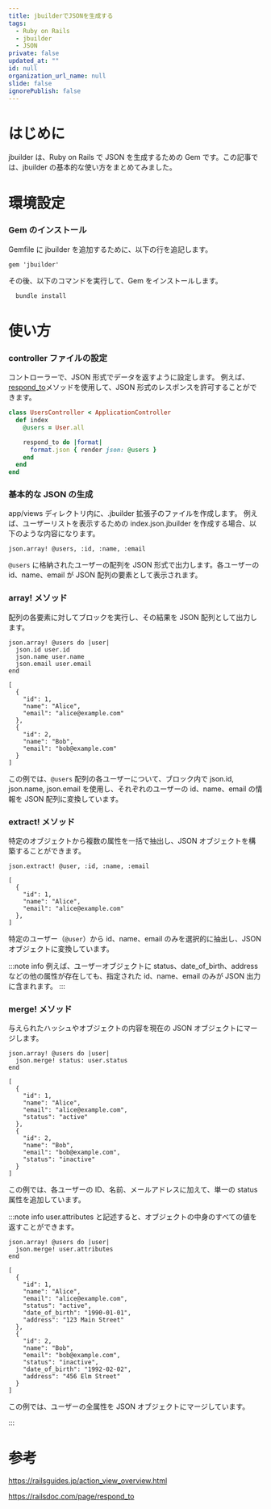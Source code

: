 ```yaml
---
title: jbuilderでJSONを生成する
tags:
  - Ruby on Rails
  - jbuilder
  - JSON
private: false
updated_at: ""
id: null
organization_url_name: null
slide: false
ignorePublish: false
---
```


# はじめに

jbuilder は、Ruby on Rails で JSON を生成するための Gem です。この記事では、jbuilder の基本的な使い方をまとめてみました。

# 環境設定

### Gem のインストール

Gemfile に jbuilder を追加するために、以下の行を追記します。

```ruby:Gemfile
gem 'jbuilder'
```

その後、以下のコマンドを実行して、Gem をインストールします。

```bash
  bundle install
```

# 使い方

### controller ファイルの設定

コントローラーで、JSON 形式でデータを返すように設定します。
例えば、[respond_to](https://railsdoc.com/page/respond_to)メソッドを使用して、JSON 形式のレスポンスを許可することができます。

```ruby:app/controllers/UsersController.rb
class UsersController < ApplicationController
  def index
    @users = User.all

    respond_to do |format|
      format.json { render json: @users }
    end
  end
end
```

### 基本的な JSON の生成

app/views ディレクトリ内に、.jbuilder 拡張子のファイルを作成します。
例えば、ユーザーリストを表示するための index.json.jbuilder を作成する場合、以下のような内容になります。

```ruby:app/views/users/index.json.jbuilder
json.array! @users, :id, :name, :email
```

`@users` に格納されたユーザーの配列を JSON 形式で出力します。各ユーザーの id、name、email が JSON 配列の要素として表示されます。

### array! メソッド

配列の各要素に対してブロックを実行し、その結果を JSON 配列として出力します。

```ruby:app/views/users/index.json.jbuilder
json.array! @users do |user|
  json.id user.id
  json.name user.name
  json.email user.email
end
```

```ruby:出力例
[
  {
    "id": 1,
    "name": "Alice",
    "email": "alice@example.com"
  },
  {
    "id": 2,
    "name": "Bob",
    "email": "bob@example.com"
  }
]
```

この例では、`@users` 配列の各ユーザーについて、ブロック内で json.id, json.name, json.email を使用し、それぞれのユーザーの id、name、email の情報を JSON 配列に変換しています。

### extract! メソッド

特定のオブジェクトから複数の属性を一括で抽出し、JSON オブジェクトを構築することができます。

```ruby:app/views/users/index.json.jbuilder
json.extract! @user, :id, :name, :email
```

```ruby:出力例
[
  {
    "id": 1,
    "name": "Alice",
    "email": "alice@example.com"
  },
]
```

特定のユーザー（`@user`）から id、name、email のみを選択的に抽出し、JSON オブジェクトに変換しています。

:::note info
例えば、ユーザーオブジェクトに status、date_of_birth、address などの他の属性が存在しても、指定された id、name、email のみが JSON 出力に含まれます。
:::

### merge! メソッド

与えられたハッシュやオブジェクトの内容を現在の JSON オブジェクトにマージします。

```ruby:app/views/users/index.json.jbuilder
json.array! @users do |user|
  json.merge! status: user.status
end
```

```ruby:出力例
[
  {
    "id": 1,
    "name": "Alice",
    "email": "alice@example.com",
    "status": "active"
  },
  {
    "id": 2,
    "name": "Bob",
    "email": "bob@example.com",
    "status": "inactive"
  }
]
```

この例では、各ユーザーの ID、名前、メールアドレスに加えて、単一の status 属性を追加しています。

:::note info
user.attributes と記述すると、オブジェクトの中身のすべての値を返すことができます。

```ruby:app/views/users/index.json.jbuilder
json.array! @users do |user|
  json.merge! user.attributes
end
```

```ruby:出力例
[
  {
    "id": 1,
    "name": "Alice",
    "email": "alice@example.com",
    "status": "active",
    "date_of_birth": "1990-01-01",
    "address": "123 Main Street"
  },
  {
    "id": 2,
    "name": "Bob",
    "email": "bob@example.com",
    "status": "inactive",
    "date_of_birth": "1992-02-02",
    "address": "456 Elm Street"
  }
]
```

この例では、ユーザーの全属性を JSON オブジェクトにマージしています。

:::

# 参考

https://railsguides.jp/action_view_overview.html

https://railsdoc.com/page/respond_to
